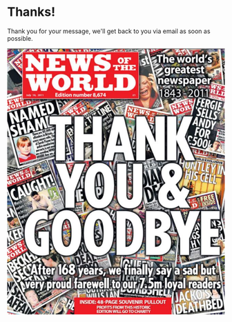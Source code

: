 # Thanks!

Thank you for your message, we'll get back to you via email as soon as possible.

![The final edition](ty.jpg)
